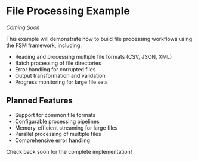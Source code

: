 # File Processing Example

*Coming Soon*

This example will demonstrate how to build file processing workflows using the FSM framework, including:

- Reading and processing multiple file formats (CSV, JSON, XML)
- Batch processing of file directories
- Error handling for corrupted files
- Output transformation and validation
- Progress monitoring for large file sets

## Planned Features

- Support for common file formats
- Configurable processing pipelines
- Memory-efficient streaming for large files
- Parallel processing of multiple files
- Comprehensive error handling

Check back soon for the complete implementation!
